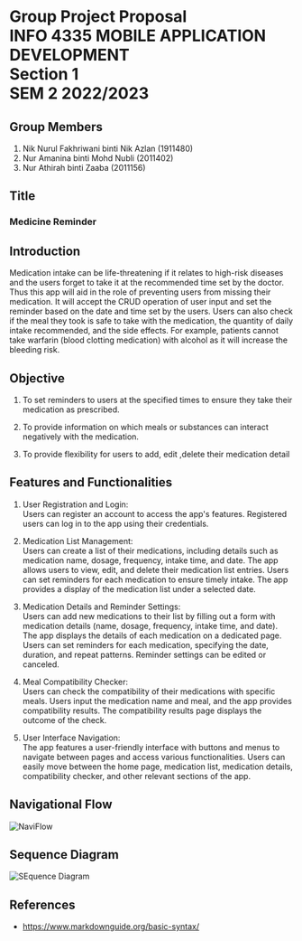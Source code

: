 # Group Project Proposal <br> INFO 4335 MOBILE APPLICATION DEVELOPMENT <br>Section 1<br>SEM 2 2022/2023</br> 

## Group Members
1. Nik Nurul Fakhriwani binti Nik Azlan (1911480)
2. Nur Amanina binti Mohd Nubli (2011402)
3. Nur Athirah binti Zaaba (2011156)

## Title 
### Medicine Reminder

## Introduction 
Medication intake can be life-threatening if it relates to high-risk diseases and the users forget to take it at the recommended time set by the doctor. Thus this app will aid in the role of preventing users from missing their medication. It will accept the CRUD operation of user input and set the reminder based on the date and time set by the users. Users can also check if the meal they took is safe to take with the medication, the quantity of daily intake recommended, and the side effects. For example, patients cannot take warfarin (blood clotting medication) with alcohol as it will increase the bleeding risk.

## Objective 
1. To set reminders to users at the specified times to ensure they take their medication as prescribed.

2. To provide information on which meals or substances can interact negatively with the medication.

3. To provide flexibility for users to add, edit ,delete their medication detail

## Features and Functionalities 
1. User Registration and Login: <br>
Users can register an account to access the app's features.
Registered users can log in to the app using their credentials.

2. Medication List Management: <br>
Users can create a list of their medications, including details such as medication name, dosage, frequency, intake time, and date.
The app allows users to view, edit, and delete their medication list entries.
Users can set reminders for each medication to ensure timely intake.
The app provides a display of the medication list under a selected date.

3. Medication Details and Reminder Settings: <br>
Users can add new medications to their list by filling out a form with medication details (name, dosage, frequency, intake time, and date).
The app displays the details of each medication on a dedicated page.
Users can set reminders for each medication, specifying the date, duration, and repeat patterns.
Reminder settings can be edited or canceled.

4. Meal Compatibility Checker: <br>
Users can check the compatibility of their medications with specific meals.
Users input the medication name and meal, and the app provides compatibility results.
The compatibility results page displays the outcome of the check.

5. User Interface Navigation: <br>
The app features a user-friendly interface with buttons and menus to navigate between pages and access various functionalities.
Users can easily move between the home page, medication list, medication details, compatibility checker, and other relevant sections of the app.

## Navigational Flow 
![NaviFlow](https://github.com/Tyra57/MedicineReminder/assets/96872015/1b0f0b00-741d-48de-b716-6f1858762504)

## Sequence Diagram 

![SEquence Diagram](https://github.com/Tyra57/MedicineReminder/assets/121510950/9d0bb0db-76b4-47e4-a517-b1330e161dbc)


## References 
* <https://www.markdownguide.org/basic-syntax/> 
